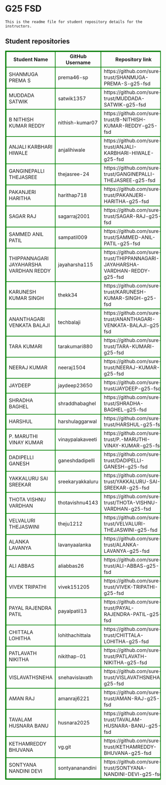# G25 FSD
    This is the readme file for student repository details for the instructors.
## Student repositories 
<table style="border : 2px solid green; width:100%;">
<tr >
<th style="border : 2px solid green;">Student Name</th>
<th style="border : 2px solid green;">GitHub Username</th>
<th style="border : 2px solid green;">Repository link</th>
</tr>
<tr style="border : 2px solid green;">
<td style="border : 2px solid green;">SHANMUGA PREMA S</td> 

<td style="border : 2px solid green;">prema46-sp</td> 

<td style="border : 2px solid green;">https://github.com/sure-trust/SHANMUGA-PREMA-S-g25-fsd</td> 
</tr>

<tr style="border : 2px solid green;">
<td style="border : 2px solid green;">MUDDADA SATWIK</td> 

<td style="border : 2px solid green;">satwik1357</td> 

<td style="border : 2px solid green;">https://github.com/sure-trust/MUDDADA-SATWIK-g25-fsd</td> 
</tr>

<tr style="border : 2px solid green;">
<td style="border : 2px solid green;">B NITHISH KUMAR REDDY</td> 

<td style="border : 2px solid green;">nithish-kumar07</td> 

<td style="border : 2px solid green;">https://github.com/sure-trust/B-NITHISH-KUMAR-REDDY-g25-fsd</td> 
</tr>

<tr style="border : 2px solid green;">
<td style="border : 2px solid green;">ANJALI KARBHARI HIWALE</td> 

<td style="border : 2px solid green;">anjalihiwale</td> 

<td style="border : 2px solid green;">https://github.com/sure-trust/ANJALI-KARBHARI-HIWALE-g25-fsd</td> 
</tr>

<tr style="border : 2px solid green;">
<td style="border : 2px solid green;">GANGINEPALLI THEJASREE</td> 

<td style="border : 2px solid green;">thejasree-24</td> 

<td style="border : 2px solid green;">https://github.com/sure-trust/GANGINEPALLI-THEJASREE-g25-fsd</td> 
</tr>

<tr style="border : 2px solid green;">
<td style="border : 2px solid green;">PAKANJERI HARITHA</td> 

<td style="border : 2px solid green;">harithap718</td> 

<td style="border : 2px solid green;">https://github.com/sure-trust/PAKANJERI-HARITHA-g25-fsd</td> 
</tr>

<tr style="border : 2px solid green;">
<td style="border : 2px solid green;">SAGAR RAJ</td> 

<td style="border : 2px solid green;">sagarraj2001</td> 

<td style="border : 2px solid green;">https://github.com/sure-trust/SAGAR-RAJ-g25-fsd</td> 
</tr>

<tr style="border : 2px solid green;">
<td style="border : 2px solid green;">SAMMED ANIL PATIL</td> 

<td style="border : 2px solid green;">sampatil009</td> 

<td style="border : 2px solid green;">https://github.com/sure-trust/SAMMED-ANIL-PATIL-g25-fsd</td> 
</tr>

<tr style="border : 2px solid green;">
<td style="border : 2px solid green;">THIPPANNAGARI JAYAHARSHA VARDHAN REDDY</td> 

<td style="border : 2px solid green;">jayaharsha115</td> 

<td style="border : 2px solid green;">https://github.com/sure-trust/THIPPANNAGARI-JAYAHARSHA-VARDHAN-REDDY-g25-fsd</td> 
</tr>

<tr style="border : 2px solid green;">
<td style="border : 2px solid green;">KARUNESH KUMAR SINGH</td> 

<td style="border : 2px solid green;">thekk34</td> 

<td style="border : 2px solid green;">https://github.com/sure-trust/KARUNESH-KUMAR-SINGH-g25-fsd</td> 
</tr>

<tr style="border : 2px solid green;">
<td style="border : 2px solid green;">ANANTHAGARI VENKATA BALAJI</td> 

<td style="border : 2px solid green;">techbalaji</td> 

<td style="border : 2px solid green;">https://github.com/sure-trust/ANANTHAGARI-VENKATA-BALAJI-g25-fsd</td> 
</tr>

<tr style="border : 2px solid green;">
<td style="border : 2px solid green;">TARA KUMARI</td> 

<td style="border : 2px solid green;">tarakumari880</td> 

<td style="border : 2px solid green;">https://github.com/sure-trust/TARA-KUMARI-g25-fsd</td> 
</tr>

<tr style="border : 2px solid green;">
<td style="border : 2px solid green;">NEERAJ KUMAR</td> 

<td style="border : 2px solid green;">neeraj1504</td> 

<td style="border : 2px solid green;">https://github.com/sure-trust/NEERAJ-KUMAR-g25-fsd</td> 
</tr>

<tr style="border : 2px solid green;">
<td style="border : 2px solid green;">JAYDEEP</td> 

<td style="border : 2px solid green;">jaydeep23650</td> 

<td style="border : 2px solid green;">https://github.com/sure-trust/JAYDEEP-g25-fsd</td> 
</tr>

<tr style="border : 2px solid green;">
<td style="border : 2px solid green;">SHRADHA BAGHEL</td> 

<td style="border : 2px solid green;">shraddhabaghel</td> 

<td style="border : 2px solid green;">https://github.com/sure-trust/SHRADHA-BAGHEL-g25-fsd</td> 
</tr>

<tr style="border : 2px solid green;">
<td style="border : 2px solid green;">HARSHUL</td> 

<td style="border : 2px solid green;">harshulaggarwal</td> 

<td style="border : 2px solid green;">https://github.com/sure-trust/HARSHUL-g25-fsd</td> 
</tr>

<tr style="border : 2px solid green;">
<td style="border : 2px solid green;">P. MARUTHI VINAY KUMAR</td> 

<td style="border : 2px solid green;">vinaypalakaveeti</td> 

<td style="border : 2px solid green;">https://github.com/sure-trust/P.-MARUTHI-VINAY-KUMAR-g25-fsd</td> 
</tr>

<tr style="border : 2px solid green;">
<td style="border : 2px solid green;">DADIPELLI GANESH</td> 

<td style="border : 2px solid green;">ganeshdadipelli</td> 

<td style="border : 2px solid green;">https://github.com/sure-trust/DADIPELLI-GANESH-g25-fsd</td> 
</tr>

<tr style="border : 2px solid green;">
<td style="border : 2px solid green;">YAKKALURU SAI SREEKAR</td> 

<td style="border : 2px solid green;">sreekaryakkaluru</td> 

<td style="border : 2px solid green;">https://github.com/sure-trust/YAKKALURU-SAI-SREEKAR-g25-fsd</td> 
</tr>

<tr style="border : 2px solid green;">
<td style="border : 2px solid green;">THOTA VISHNU VARDHAN</td> 

<td style="border : 2px solid green;">thotavishnu4143</td> 

<td style="border : 2px solid green;">https://github.com/sure-trust/THOTA-VISHNU-VARDHAN-g25-fsd</td> 
</tr>

<tr style="border : 2px solid green;">
<td style="border : 2px solid green;">VELVALURI THEJASWINI</td> 

<td style="border : 2px solid green;">theju1212</td> 

<td style="border : 2px solid green;">https://github.com/sure-trust/VELVALURI-THEJASWINI-g25-fsd</td> 
</tr>

<tr style="border : 2px solid green;">
<td style="border : 2px solid green;">ALANKA LAVANYA</td> 

<td style="border : 2px solid green;">lavanyaalanka</td> 

<td style="border : 2px solid green;">https://github.com/sure-trust/ALANKA-LAVANYA-g25-fsd</td> 
</tr>

<tr style="border : 2px solid green;">
<td style="border : 2px solid green;">ALI ABBAS</td> 

<td style="border : 2px solid green;">aliabbas26</td> 

<td style="border : 2px solid green;">https://github.com/sure-trust/ALI-ABBAS-g25-fsd</td> 
</tr>

<tr style="border : 2px solid green;">
<td style="border : 2px solid green;">VIVEK TRIPATHI</td> 

<td style="border : 2px solid green;">vivek151205</td> 

<td style="border : 2px solid green;">https://github.com/sure-trust/VIVEK-TRIPATHI-g25-fsd</td> 
</tr>

<tr style="border : 2px solid green;">
<td style="border : 2px solid green;">PAYAL RAJENDRA PATIL</td> 

<td style="border : 2px solid green;">payalpatil13</td> 

<td style="border : 2px solid green;">https://github.com/sure-trust/PAYAL-RAJENDRA-PATIL-g25-fsd</td> 
</tr>

<tr style="border : 2px solid green;">
<td style="border : 2px solid green;">CHITTALA LOHITHA</td> 

<td style="border : 2px solid green;">lohithachittala</td> 

<td style="border : 2px solid green;">https://github.com/sure-trust/CHITTALA-LOHITHA-g25-fsd</td> 
</tr>

<tr style="border : 2px solid green;">
<td style="border : 2px solid green;">PATLAVATH NIKITHA</td> 

<td style="border : 2px solid green;">nikithap-01</td> 

<td style="border : 2px solid green;">https://github.com/sure-trust/PATLAVATH-NIKITHA-g25-fsd</td> 
</tr>

<tr style="border : 2px solid green;">
<td style="border : 2px solid green;">VISLAVATHSNEHA</td> 

<td style="border : 2px solid green;">snehavislavath</td> 

<td style="border : 2px solid green;">https://github.com/sure-trust/VISLAVATHSNEHA-g25-fsd</td> 
</tr>

<tr style="border : 2px solid green;">
<td style="border : 2px solid green;">AMAN RAJ</td> 

<td style="border : 2px solid green;">amanraj6221</td> 

<td style="border : 2px solid green;">https://github.com/sure-trust/AMAN-RAJ-g25-fsd</td> 
</tr>

<tr style="border : 2px solid green;">
<td style="border : 2px solid green;">TAVALAM HUSNARA BANU</td> 

<td style="border : 2px solid green;">husnara2025</td> 

<td style="border : 2px solid green;">https://github.com/sure-trust/TAVALAM-HUSNARA-BANU-g25-fsd</td> 
</tr>

<tr style="border : 2px solid green;">
<td style="border : 2px solid green;">KETHAMREDDY BHUVANA</td> 

<td style="border : 2px solid green;">vg.git</td> 

<td style="border : 2px solid green;">https://github.com/sure-trust/KETHAMREDDY-BHUVANA-g25-fsd</td> 
</tr>

<tr style="border : 2px solid green;">
<td style="border : 2px solid green;">SONTYANA NANDINI DEVI</td> 

<td style="border : 2px solid green;">sontyananandini</td> 

<td style="border : 2px solid green;">https://github.com/sure-trust/SONTYANA-NANDINI-DEVI-g25-fsd</td> 
</tr>
